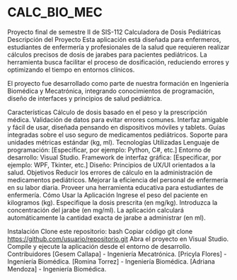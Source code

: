 # CALC_BIO_MEC
Proyecto final de semestre II de SIS-112
Calculadora de Dosis Pediátricas
Descripción del Proyecto
Esta aplicación está diseñada para enfermeros, estudiantes de enfermería y profesionales de la salud que requieren realizar cálculos precisos de dosis de jarabes para pacientes pediátricos. La herramienta busca facilitar el proceso de dosificación, reduciendo errores y optimizando el tiempo en entornos clínicos.

El proyecto fue desarrollado como parte de nuestra formación en Ingeniería Biomédica y Mecatrónica, integrando conocimientos de programación, diseño de interfaces y principios de salud pediátrica.

Características
Cálculo de dosis basado en el peso y la prescripción médica.
Validación de datos para evitar errores comunes.
Interfaz amigable y fácil de usar, diseñada pensando en dispositivos móviles y tablets.
Guías integradas sobre el uso seguro de medicamentos pediátricos.
Soporte para unidades métricas estándar (kg, ml).
Tecnologías Utilizadas
Lenguaje de programación: [Especificar, por ejemplo: Python, C#, etc.]
Entorno de desarrollo: Visual Studio.
Framework de interfaz gráfica: [Especificar, por ejemplo: WPF, Tkinter, etc.]
Diseño: Principios de UX/UI orientados a la salud.
Objetivos
Reducir los errores de cálculo en la administración de medicamentos pediátricos.
Mejorar la eficiencia del personal de enfermería en su labor diaria.
Proveer una herramienta educativa para estudiantes de enfermería.
Cómo Usar la Aplicación
Ingrese el peso del paciente en kilogramos (kg).
Especifique la dosis prescrita (en mg/kg).
Introduzca la concentración del jarabe (en mg/ml).
La aplicación calculará automáticamente la cantidad exacta de jarabe a administrar (en ml).

Instalación
Clone este repositorio:
bash
Copiar código
git clone https://github.com/usuario/repositorio.git
Abra el proyecto en Visual Studio.
Compile y ejecute la aplicación desde el entorno de desarrollo.
Contribuidores
[Gesem Callapa] - Ingeniería Mecatrónica.
[Pricyla Flores] - Ingeniería Biomédica.
[Romina Torrez] - Ingeniería Biomédica.
[Adriana Mendoza] - Ingeniería Biomédica.